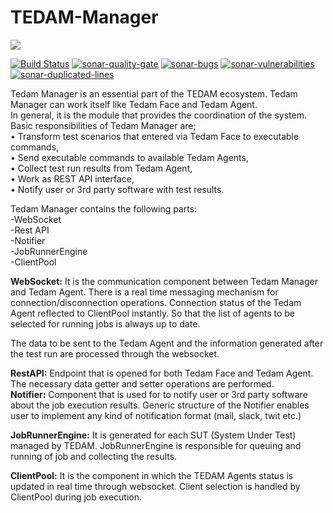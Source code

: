 # TEDAM-Manager
<a href="http://www.logo.com.tr"><img src="https://www.logo.com.tr/img/logo.png"/></a>

[![Build Status](https://travis-ci.com/logobs/tedam-manager.svg?branch=master)](https://travis-ci.com/logobs/tedam-manager)
[![sonar-quality-gate][sonar-quality-gate]][sonar-url] [![sonar-bugs][sonar-bugs]][sonar-url] [![sonar-vulnerabilities][sonar-vulnerabilities]][sonar-url] [![sonar-duplicated-lines][sonar-dublicated-lines]][sonar-url]

[sonar-url]: https://sonarcloud.io/dashboard?id=com.lbs.tedam%3ATedamManager
[sonar-quality-gate]: https://sonarcloud.io/api/project_badges/measure?project=com.lbs.tedam%3ATedamManager&metric=alert_status
[sonar-bugs]: https://sonarcloud.io/api/project_badges/measure?project=com.lbs.tedam%3ATedamManager&metric=bugs
[sonar-vulnerabilities]: https://sonarcloud.io/api/project_badges/measure?project=com.lbs.tedam%3ATedamManager&metric=vulnerabilities
[sonar-dublicated-lines]: https://sonarcloud.io/api/project_badges/measure?project=com.lbs.tedam%3ATedamManager&metric=duplicated_lines_density


Tedam Manager is an essential part of the TEDAM ecosystem. Tedam Manager can work itself like Tedam Face and Tedam Agent.<br>
In general, it is the module that provides the coordination of the system. Basic responsibilities of Tedam Manager are;<br>
•	Transform test scenarios that entered via Tedam Face to executable commands,<br>
•	Send executable commands to available Tedam Agents,<br>
•	Collect test run results from Tedam Agent,<br>
•	Work as REST API interface,<br>
•	Notify user or 3rd party software with test results.<br>

Tedam Manager contains the following parts:<br>
-WebSocket<br>
-Rest API<br>
-Notifier<br>
-JobRunnerEngine<br>
-ClientPool<br>

**WebSocket:** It is the communication component between Tedam Manager and Tedam Agent. There is a real time messaging mechanism for connection/disconnection operations. Connection status of the Tedam Agent reflected to ClientPool instantly. So that the list of agents to be selected for running jobs is always up to date.<br>

The data to be sent to the Tedam Agent and the information generated after the test run are processed through the websocket.<br>

**RestAPI:** Endpoint that is opened for both Tedam Face and Tedam Agent. The necessary data getter and setter operations are performed.<br>
**Notifier:** Component that is used for to notify user or 3rd party software about the job execution results. Generic structure of the Notifier enables user to implement any kind of notification format (mail, slack, twit etc.)<br>

**JobRunnerEngine:** It is generated for each SUT (System Under Test) managed by TEDAM. JobRunnerEngine is responsible for queuing and running of job and collecting the results.<br>

**ClientPool:** It is the component in which the TEDAM Agents status is updated in real time through websocket. Client selection is handled by ClientPool during job execution.
